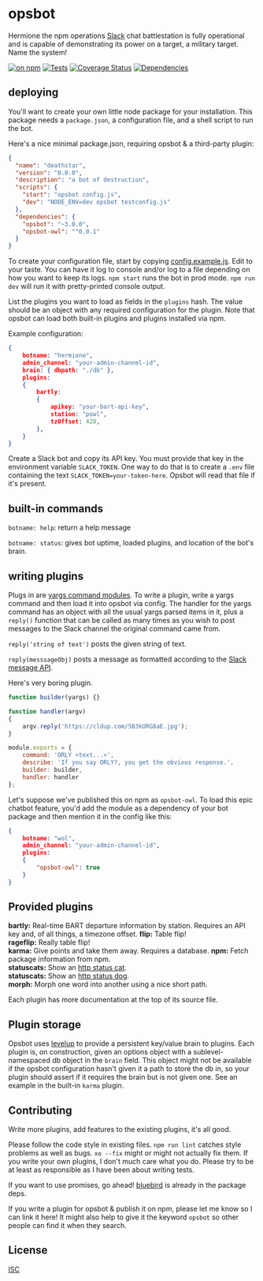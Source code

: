 # opsbot

Hermione the npm operations [Slack](https://slack.com) chat battlestation is fully operational and is capable of demonstrating its power on a target, a military target. Name the system!

[![on npm](http://img.shields.io/npm/v/opsbot.svg?style=flat)](https://www.npmjs.org/package/opsbot)  [![Tests](http://img.shields.io/travis/ceejbot/opsbot.svg?style=flat)](http://travis-ci.org/ceejbot/opsbot) [![Coverage Status](https://coveralls.io/repos/github/ceejbot/opsbot/badge.svg?branch=master)](https://coveralls.io/github/ceejbot/opsbot?branch=master)  [![Dependencies](http://img.shields.io/david/ceejbot/opsbot.svg?style=flat)](https://david-dm.org/ceejbot/opsbot)

## deploying

You'll want to create your own little node package for your installation. This package needs a `package.json`, a configuration file, and a shell script to run the bot.

Here's a nice minimal package.json, requiring opsbot & a third-party plugin:

```json
{
  "name": "deathstar",
  "version": "0.0.0",
  "description": "a bot of destruction",
  "scripts": {
    "start": "opsbot config.js",
    "dev": "NODE_ENV=dev opsbot testconfig.js"
  },
  "dependencies": {
    "opsbot": "~3.0.0",
    "opsbot-owl": "^0.0.1"
  }
}
```

To create your configuration file, start by copying [config.example.js](https://github.com/ceejbot/opsbot/blob/master/config.example.js). Edit to your taste. You can have it log to console and/or log to a file depending on how you want to keep its logs. `npm start` runs the bot in prod mode. `npm run dev` will run it with pretty-printed console output.

List the plugins you want to load as fields in the `plugins` hash. The value should be an object with any required configuration for the plugin. Note that opsbot can load both built-in plugins and plugins installed via npm.

Example configuration:

```json
{
	botname: "hermione",
	admin_channel: "your-admin-channel-id",
	brain: { dbpath: "./db" },
	plugins:
	{
		bartly:
		{
			apikey: "your-bart-api-key",
			station: "powl",
			tzOffset: 420,
		},
	}
}
```

Create a Slack bot and copy its API key. You must provide that key in the environment variable `SLACK_TOKEN`. One way to do that is to create a `.env` file containing the text `SLACK_TOKEN=your-token-here`. Opsbot will read that file if it's present.


## built-in commands

`botname: help`: return a help message

`botname: status`: gives bot uptime, loaded plugins, and location of the bot's brain.

## writing plugins

Plugs in are [yargs command modules](http://yargs.js.org/docs/#methods-commandmodule). To write a plugin, write a yargs command and then load it into opsbot via config. The handler for the yargs command has an object with all the usual yargs parsed items in it, plus a `reply()` function that can be called as many times as you wish to post messages to the Slack channel the original command came from.

`reply('string of text')` posts the given string of text.

`reply(messsageObj)` posts a message as formatted according to the [Slack message API](https://api.slack.com/methods/chat.postMessage).

Here's very boring plugin.

```javascript
function builder(yargs) {}

function handler(argv)
{
	argv.reply('https://cldup.com/5B3kURG8aE.jpg');
}

module.exports = {
	command: 'ORLY <text...>',
	describe: 'If you say ORLY?, you get the obvious response.',
	builder: builder,
	handler: handler
};
```

Let's suppose we've published this on npm as `opsbot-owl`. To load this epic chatbot feature, you'd add the module as a dependency of your bot package and then mention it in the config like this:

```json
{
	botname: "wol",
	admin_channel: "your-admin-channel-id",
	plugins:
	{
		"opsbot-owl": true
	}
}
```

## Provided plugins

__bartly:__ Real-time BART departure information by station. Requires an API key and, of all things, a timezone offset.
__flip:__ Table flip!  
__rageflip:__ Really table flip!  
__karma:__ Give points and take them away. Requires a database.
__npm:__ Fetch package information from npm.  
__statuscats:__ Show an [http status cat](http://http.cat).  
__statuscats:__ Show an [http status dog](http://httpstatusdogs.com).  
__morph:__ Morph one word into another using a nice short path.  

Each plugin has more documentation at the top of its source file.

## Plugin storage

Opsbot uses [levelup](https://github.com/rvagg/node-levelup) to provide a persistent key/value brain to plugins. Each plugin is, on construction, given an options object with a sublevel-namespaced db object in the `brain` field. This object might not be available if the opsbot configuration hasn't given it a path to store the db in, so your plugin should assert if it requires the brain but is not given one. See an example in the built-in `karma` plugin.

## Contributing

Write more plugins, add features to the existing plugins, it's all good.

Please follow the code style in existing files. `npm run lint` catches style problems as well as bugs. `xo --fix` might or might not actually fix them. If you write your own plugins, I don't much care what you do. Please try to be at least as responsible as I have been about writing tests.

If you want to use promises, go ahead! [bluebird](https://github.com/petkaantonov/bluebird) is already in the package deps.

If you write a plugin for opsbot & publish it on npm, please let me know so I can link it here! It might also help to give it the keyword `opsbot` so other people can find it when they search.

## License

[ISC](http://opensource.org/licenses/ISC)

